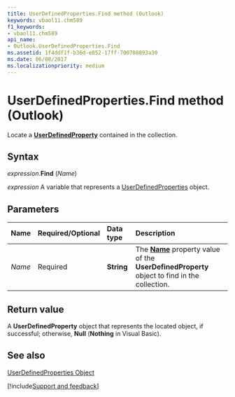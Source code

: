 ```yaml
---
title: UserDefinedProperties.Find method (Outlook)
keywords: vbaol11.chm589
f1_keywords:
- vbaol11.chm589
api_name:
- Outlook.UserDefinedProperties.Find
ms.assetid: 1f4ddf1f-b36d-e852-17ff-700708893a30
ms.date: 06/08/2017
ms.localizationpriority: medium
---
```



# UserDefinedProperties.Find method (Outlook)

Locate a **[UserDefinedProperty](Outlook.UserDefinedProperty.md)** contained in the collection.


## Syntax

_expression_.**Find** (_Name_)

_expression_ A variable that represents a [UserDefinedProperties](Outlook.UserDefinedProperties.md) object.


## Parameters

|Name|Required/Optional|Data type|Description|
|:-----|:-----|:-----|:-----|
| _Name_|Required| **String**|The **[Name](Outlook.UserDefinedProperty.Name.md)** property value of the **UserDefinedProperty** object to find in the collection.|

## Return value

A **UserDefinedProperty** object that represents the located object, if successful; otherwise, **Null** (**Nothing** in Visual Basic).


## See also


[UserDefinedProperties Object](Outlook.UserDefinedProperties.md)

[!include[Support and feedback](~/includes/feedback-boilerplate.md)]